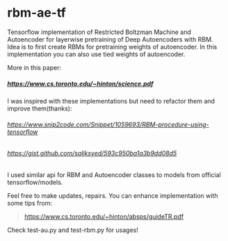 # rbm-ae-tf
Tensorflow implementation of Restricted Boltzman Machine and Autoencoder for layerwise pretraining of Deep Autoencoders with RBM. Idea is to first create RBMs for pretraining weights of autoencoder. In this implementation you can also use tied weights of autoencoder.

More in this paper:

##### https://www.cs.toronto.edu/~hinton/science.pdf

I was inspired with these implementations but need to refactor them and improve them(thanks):
###### https://www.snip2code.com/Snippet/1059693/RBM-procedure-using-tensorflow
###### https://gist.github.com/saliksyed/593c950ba1a3b9dd08d5

I used similar api for RBM and Autoencoder classes to models from official tensorflow/models.

Feel free to make updates, repairs. You can enhance implementation with some tips from:

> https://www.cs.toronto.edu/~hinton/absps/guideTR.pdf

Check test-au.py and test-rbm.py for usages!
